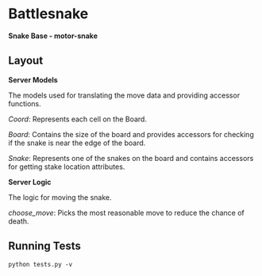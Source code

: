 # Battlesnake

**Snake Base - motor-snake**

## Layout

**Server Models**

The models used for translating the move data and providing accessor functions.

_Coord_: Represents each cell on the Board.

_Board_: Contains the size of the board and provides accessors for checking if the snake is near the edge of the board.

_Snake_: Represents one of the snakes on the board and contains accessors for getting stake location attributes.

**Server Logic**

The logic for moving the snake.

*choose_move*: Picks the most reasonable move to reduce the chance of death.

## Running Tests

``` shell
python tests.py -v
```
